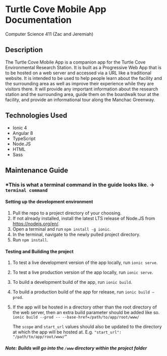 # Turtle Cove Mobile App Documentation

Computer Science 411 (Zac and Jeremiah)

## Description

The Turtle Cove Mobile App is a companion app for the Turtle Cove Environmental Research Station. It is built as a Progressive Web App that is to be hosted on a web server and accessed via a URL like a traditional website. It is intended to be used to help people learn about the facility and the surrounding area as well as improve their experience while they are visitors there. It will provide any important information about the research station and the surrounding area, guide them on the boardwalk tour at the facility, and provide an informational tour along the Manchac Greenway.

## Technologies Used

-	Ionic 4
-	Angular 8
-	TypeScript
-	Node.JS
-	HTML
-	Sass

## Maintenance Guide
### *This is what a terminal command in the guide looks like. -> `terminal command`
#### Setting up the development environment
1.  Pull the repo to a project directory of your choosing.
2.  If not already installed, install the latest LTS release of Node.JS from https://nodejs.org/en/.
3.  Open a terminal and run `npm install -g ionic`.
4.  In the terminal, navigate to the newly pulled project directory.
5.  Run `npm install`.
#### Testing and Building the project 
1.  To test a live development version of the app locally, run `ionic serve`.
2.  To test a live production version of the app locally, run `ionic serve`.
3.  To build a development build of the app, run `ionic build`.
4.  To build a production build of the app for release, run `ionic build –prod`.
5.  If the app will be hosted in a directory other than the root directory of the web server, then an extra build parameter should be added like so. `ionic build --prod -- --base-href=/path/to/app/root/www/`

    The `scope` and `start_url` values should also be updated to the directory at which the app will be hosted at. E.g. `"start_url": "/path/to/app/root/www/”`
  ##### Note: Builds will go into the `/www` directory within the project folder
